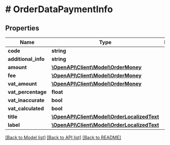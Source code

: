 # # OrderDataPaymentInfo


## Properties 


Name | Type | Description | Notes
------------ | ------------- | ------------- | -------------
**code**| **string** |   |
**additional_info**| **string** |   | [optional]
**amount**| [**\OpenAPI\Client\Model\OrderMoney**](OrderMoney.md) |   |
**fee**| [**\OpenAPI\Client\Model\OrderMoney**](OrderMoney.md) |   | [optional]
**vat_amount**| [**\OpenAPI\Client\Model\OrderMoney**](OrderMoney.md) |   | [optional]
**vat_percentage**| **float** |   | [optional]
**vat_inaccurate**| **bool** |   | [optional]
**vat_calculated**| **bool** |   | [optional]
**title**| [**\OpenAPI\Client\Model\OrderLocalizedText**](OrderLocalizedText.md) |   | [optional]
**label**| [**\OpenAPI\Client\Model\OrderLocalizedText**](OrderLocalizedText.md) |   | [optional]


[[Back to Model list]](../../README.md#models) [[Back to API list]](../../README.md#endpoints) [[Back to README]](../../README.md)

